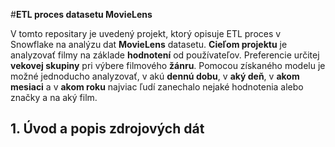 #**ETL proces datasetu MovieLens**

V tomto repositary je uvedený projekt, ktorý opisuje ETL proces v Snowflake na analýzu dat **MovieLens** datasetu. **Cieľom projektu** je analyzovať filmy na základe **hodnotení** od používateľov. Preferencie určitej **vekovej skupiny** pri výbere filmového **žánru**. Pomocou získaného modelu je možné jednoducho analyzovať, v akú **dennú dobu**, v **aký deň**, v **akom mesiaci** a v **akom roku** najviac ľudí zanechalo nejaké hodnotenia alebo značky a na aký film.

## **1. Úvod a popis zdrojových dát**

